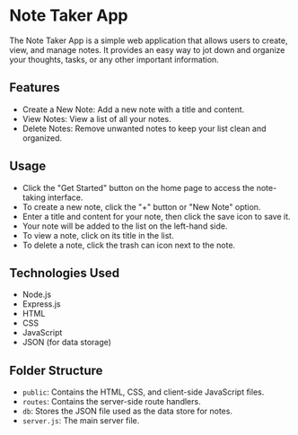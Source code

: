 # Note Taker App

The Note Taker App is a simple web application that allows users to create, view, and manage notes. It provides an easy way to jot down and organize your thoughts, tasks, or any other important information.

## Features

- Create a New Note: Add a new note with a title and content.
- View Notes: View a list of all your notes.
- Delete Notes: Remove unwanted notes to keep your list clean and organized.

## Usage

- Click the "Get Started" button on the home page to access the note-taking interface.
- To create a new note, click the "+" button or "New Note" option.
- Enter a title and content for your note, then click the save icon to save it.
- Your note will be added to the list on the left-hand side.
- To view a note, click on its title in the list.
- To delete a note, click the trash can icon next to the note.

## Technologies Used

- Node.js
- Express.js
- HTML
- CSS
- JavaScript
- JSON (for data storage)

## Folder Structure

- `public`: Contains the HTML, CSS, and client-side JavaScript files.
- `routes`: Contains the server-side route handlers.
- `db`: Stores the JSON file used as the data store for notes.
- `server.js`: The main server file.
